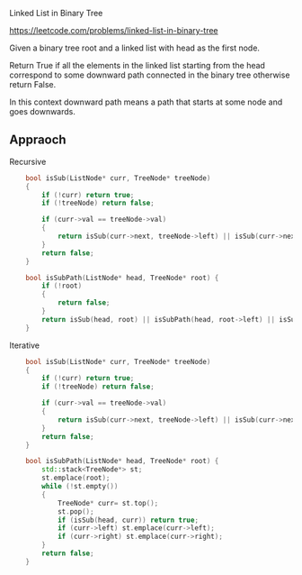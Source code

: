 Linked List in Binary Tree

https://leetcode.com/problems/linked-list-in-binary-tree

Given a binary tree root and a linked list with head as the first node. 

Return True if all the elements in the linked list starting from the head correspond to some downward path connected in the binary tree otherwise return False.

In this context downward path means a path that starts at some node and goes downwards.

## Appraoch 

Recursive
``` C++
    bool isSub(ListNode* curr, TreeNode* treeNode)
    {
        if (!curr) return true; 
        if (!treeNode) return false;

        if (curr->val == treeNode->val)
        {
            return isSub(curr->next, treeNode->left) || isSub(curr->next, treeNode->right);
        }
        return false;
    }

    bool isSubPath(ListNode* head, TreeNode* root) {
        if (!root)
        {
            return false;
        }
        return isSub(head, root) || isSubPath(head, root->left) || isSubPath(head, root->right);
    }
```

Iterative
``` C++
    bool isSub(ListNode* curr, TreeNode* treeNode)
    {
        if (!curr) return true; 
        if (!treeNode) return false;

        if (curr->val == treeNode->val)
        {
            return isSub(curr->next, treeNode->left) || isSub(curr->next, treeNode->right);
        }
        return false;
    }

    bool isSubPath(ListNode* head, TreeNode* root) {
        std::stack<TreeNode*> st;
        st.emplace(root);
        while (!st.empty())
        {
            TreeNode* curr= st.top();
            st.pop();
            if (isSub(head, curr)) return true;
            if (curr->left) st.emplace(curr->left);
            if (curr->right) st.emplace(curr->right);
        }
        return false;
    }
```